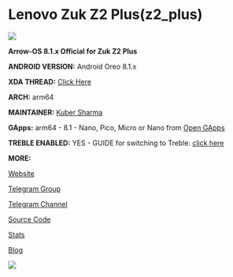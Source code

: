 # Lenovo Zuk Z2 Plus(z2_plus)
![
](https://github.com/ArrowOS/getting_started/raw/master/etc/logo.png?raw=true)

**Arrow-OS 8.1.x Official for Zuk Z2 Plus**

**ANDROID VERSION:** Android Oreo 8.1.x 

**XDA THREAD:** [Click Here](https://forum.xda-developers.com/lenovo-zuk-z2/development/rom-arrowos-zuk-z2-plus-t3817547)

**ARCH:** arm64

**MAINTAINER:** [Kuber Sharma](https://t.me/kubersharma)

**GApps:** arm64 - 8.1 - Nano, Pico, Micro or Nano from [Open GApps](https://opengapps.org)

**TREBLE ENABLED:** YES - GUIDE for switching to Treble: [click here](https://forum.xda-developers.com/lenovo-zuk-z2/how-to/z2plus-treble-roms-flashing-reverting-t3778287)


**MORE:**

[Website](https://arrowos.net)

[Telegram Group](https://t.me/arrowos)

[Telegram Channel](https://t.me/arrow_os)

[Source Code](https://github.com/arrowos)

[Stats](https://stats.arrowos.net)

[Blog](https://blog.arrowos.net)

![](https://cdn2.gsmarena.com/vv/pics/lenovo/zuk-z2-2.jpg)